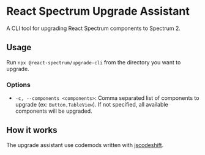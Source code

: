 # React Spectrum Upgrade Assistant

A CLI tool for upgrading React Spectrum components to Spectrum 2.

## Usage

Run `npx @react-spectrum/upgrade-cli` from the directory you want to upgrade.

### Options

- `-c, --components <components>`: Comma separated list of components to upgrade (ex: `Button,TableView`). If not specified, all available components will be upgraded.

## How it works

The upgrade assistant use codemods written with [jscodeshift](https://github.com/facebook/jscodeshift).
